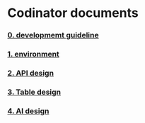 # Codinator documents

### [0. developmemt guideline](0_development_guideline/index.md)
### [1. environment]()
### [2. API design]()
### [3. Table design](3_Table_design/index.html)
### [4. AI design]()
